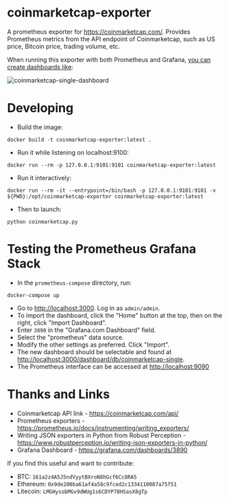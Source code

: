 # coinmarketcap-exporter

A prometheus exporter for <https://coinmarketcap.com/>. Provides Prometheus metrics from the API endpoint of Coinmarketcap, such as US price, Bitcoin price, trading volume, etc.

When running this exporter with both Prometheus and Grafana, [you can create dashboards like](https://grafana.com/dashboards/3890):

![coinmarketcap-single-dashboard](https://github.com/bonovoxly/coinmarketcap-exporter/raw/master/img/coinmarketcap.png "coinmarketcap-exporter with Prometheus and Grafana")

# Developing

- Build the image:

```
docker build -t coinmarketcap-exporter:latest .
```

- Run it while listening on localhost:9100:

```
docker run --rm -p 127.0.0.1:9101:9101 coinmarketcap-exporter:latest
```

- Run it interactively:

```
docker run --rm -it --entrypoint=/bin/bash -p 127.0.0.1:9101:9101 -v ${PWD}:/opt/coinmarketcap-exporter coinmarketcap-exporter:latest
```

- Then to launch:

```
python coinmarketcap.py
```

# Testing the Prometheus Grafana Stack

- In the `prometheus-compose` directory, run:

```
docker-compose up
```

- Go to <http://localhost:3000>.  Log in as `admin/admin`. 
- To import the dashboard, click the "Home" button at the top, then on the right, click "Import Dashboard".
- Enter `3890` in the "Grafana.com Dashboard" field.
- Select the "prometheus" data source.
- Modify the other settings as preferred. Click "Import".
- The new dashboard should be selectable and found at <http://localhost:3000/dashboard/db/coinmarketcap-single>.
- The Prometheus interface can be accessed at <http://localhost:9090>

# Thanks and Links

- Coinmarketcap API link - <https://coinmarketcap.com/api/>
- Prometheus exporters - <https://prometheus.io/docs/instrumenting/writing_exporters/>
- Writing JSON exporters in Python from Robust Perception - <https://www.robustperception.io/writing-json-exporters-in-python/>
- Grafana Dashboard - <https://grafana.com/dashboards/3890>

If you find this useful and want to contribute:

- BTC: `161a2z4A5J5ndVyytBXroN8hGcf6Cc8RA5`
- Ethereum: `0x9de200ba61af4a58c9fced2c1334110087a75f51`
- Litecoin: `LMGHysobMGv9dWUg1s6CDYP78HSasX8gTp`
